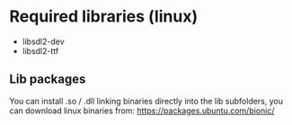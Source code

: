 # Required libraries (linux)
- libsdl2-dev
- libsdl2-ttf

## Lib packages
You can install .so / .dll linking binaries directly into the lib subfolders, you can download linux binaries from: https://packages.ubuntu.com/bionic/